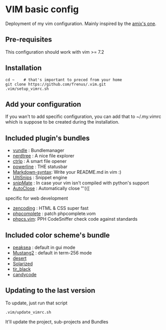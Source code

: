 # VIM basic config

Deployment of my vim configuration. Mainly inspired by the [amix's one](https://github.com/amix/vimrc).

## Pre-requisites

This configuration should work with vim >= 7.2

## Installation

	cd ~	# that's important to preced from your home
	git clone https://github.com/frenus/.vim.git
	.vim/setup_vimrc.sh
## Add your configuration
If you wan't to add specific configuration, you can add that to ~/.my.vimrc
which is suppose to be created during the installation.


## Included plugin's bundles
 * [vundle](https://github.com/marik/vundle) : Bundlemanager
 * [nerdtree](https://github.com/scrooloose/nerdtree) : A nice file explorer
 * [ctrlp](https://github.com/kien/ctrlp.vim) : A smart file opener
 * [powerline](https://github.com/Lokaltog/vim-powerline) : THE statusbar
 * [Markdown-syntax](https://github.com/vim-scripts/Markdown-syntax.git): Write your README.md in vim :)
 * [UltiSnips](https://github.com/SirVer/ultisnips) : Snippet engine
 * [snipMate](https://github.com/vim-scripts/snipMate.git) : In case your vim isn't compiled with python's support
 * [AutoClose](https://github.com/vim-scripts/AutoClose.git) : Automatically close "'({[

specific for web development

 * [zencoding](https://github.com/mattn/zencoding-vim) : HTML & CSS super fast
 * [phpcomplete](https://github.com/shawncplus/phpcomplete.vim) : patch phpcomplete.vom
 * [phpcs.vim](https://github.com/vim-scripts/phpcodesniffer.vim.git): PPH CodeSniffer check code against standards

## Included color scheme's bundle
 * [peaksea](https://github.com/vim-scripts/peaksea.git) : default in gui mode
 * [Mustang2](https://github.com/vim-scripts/Mustang2.git) : default in term-256 mode
 * [desert](https://github.com/vim-scripts/desert.vim.git)
 * [Solarized](https://github.com/vim-scripts/Solarized.git)
 * [tir_black](https://github.com/vim-scripts/tir_black.git)
 * [candycode](https://github.com/vim-scripts/candycode.vim.git)

## Updating to the last version
To update, just run that script

	.vim/update_vimrc.sh

It'll update the project, sub-projects and Bundles

